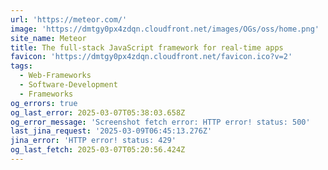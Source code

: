 ```yaml
---
url: 'https://meteor.com/'
image: 'https://dmtgy0px4zdqn.cloudfront.net/images/OGs/oss/home.png'
site_name: Meteor
title: The full-stack JavaScript framework for real-time apps
favicon: 'https://dmtgy0px4zdqn.cloudfront.net/favicon.ico?v=2'
tags:
  - Web-Frameworks
  - Software-Development
  - Frameworks
og_errors: true
og_last_error: 2025-03-07T05:38:03.658Z
og_error_message: 'Screenshot fetch error: HTTP error! status: 500'
last_jina_request: '2025-03-09T06:45:13.276Z'
jina_error: 'HTTP error! status: 429'
og_last_fetch: 2025-03-07T05:20:56.424Z
---
```


